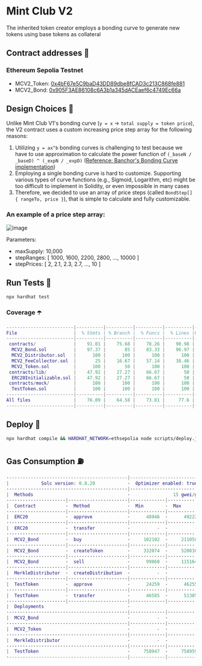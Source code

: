 # Mint Club V2
The inherited token creator employs a bonding curve to generate new tokens using base tokens as collateral

## Contract addresses 📜
### Ethereum Sepolia Testnet
- MCV2_Token: [0x4bF67e5C9baD43DD89dbe8fCAD3c213C868fe881](https://sepolia.etherscan.io/address/0x4bF67e5C9baD43DD89dbe8fCAD3c213C868fe881#code)
- MCV2_Bond: [0x905F3AE86108c6A3b1a345dACEaef6c4749Ec66a](https://sepolia.etherscan.io/address/0x905F3AE86108c6A3b1a345dACEaef6c4749Ec66a#code)

## Design Choices 📐
Unlike Mint Club V1's bonding curve (`y = x` -> `total supply = token price`), the V2 contract uses a custom increasing price step array for the following reasons:
1. Utilizing `y = ax^b` bonding curves is challenging to test because we have to use approximation to calculate the power function of `(_baseN / _baseD) ^ (_expN / _expD)` ([Reference: Banchor's Bonding Curve implementation](https://github.com/relevant-community/bonding-curve/blob/master/contracts/Power.sol))
2. Employing a single bonding curve is hard to customize. Supporting various types of curve functions (e.g., Sigmoid, Logarithm, etc) might be too difficult to implement in Solidity, or even impossible in many cases
3. Therefore, we decided to use an array of price steps (called `BondStep[] { rangeTo, price }`), that is simple to calculate and fully customizable.

### An example of a price step array:
![image](https://github.com/Steemhunt/mint.club-v2-contract/assets/1332279/d61607a2-39cc-433a-8cd2-3bbb627ab2aa)

Parameters:
- maxSupply: 10,000
- stepRanges: [ 1000, 1600, 2200, 2800, ..., 10000 ]
- stepPrices: [ 2, 2.1, 2.3, 2.7, ..., 10 ]

## Run Tests 🧪
```bash
npx hardhat test
```

### Coverage ☂️
```m
-------------------------|----------|----------|----------|----------|----------------|
File                     |  % Stmts | % Branch |  % Funcs |  % Lines |Uncovered Lines |
-------------------------|----------|----------|----------|----------|----------------|
 contracts/              |    91.01 |    75.68 |    78.26 |    90.98 |                |
  MCV2_Bond.sol          |    97.37 |       85 |    83.33 |    96.97 |    137,141,162 |
  MCV2_Distributor.sol   |      100 |      100 |      100 |      100 |                |
  MCV2_FeeCollector.sol  |       25 |    16.67 |    57.14 |    38.46 |... 35,37,47,55 |
  MCV2_Token.sol         |      100 |       50 |      100 |      100 |                |
 contracts/lib/          |    47.92 |    27.27 |    66.67 |       50 |                |
  ERC20Initializable.sol |    47.92 |    27.27 |    66.67 |       50 |... 297,298,299 |
 contracts/mock/         |      100 |      100 |      100 |      100 |                |
  TestToken.sol          |      100 |      100 |      100 |      100 |                |
-------------------------|----------|----------|----------|----------|----------------|
All files                |    76.09 |    64.58 |    73.81 |     77.6 |                |
-------------------------|----------|----------|----------|----------|----------------|
```

## Deploy 🚀
```bash
npx hardhat compile && HARDHAT_NETWORK=ethsepolia node scripts/deploy.js
```

## Gas Consumption ⛽️
```m
·--------------------------------------------|---------------------------|---------------|-----------------------------·
|            Solc version: 0.8.20            ·  Optimizer enabled: true  ·  Runs: 50000  ·  Block limit: 30000000 gas  │
·············································|···························|···············|······························
|  Methods                                   ·                15 gwei/gas                ·       1922.07 usd/eth       │
······················|······················|·············|·············|···············|···············|··············
|  Contract           ·  Method              ·  Min        ·  Max        ·  Avg          ·  # calls      ·  usd (avg)  │
······················|······················|·············|·············|···············|···············|··············
|  ERC20              ·  approve             ·      48946  ·      49222  ·        49190  ·           17  ·       1.42  │
······················|······················|·············|·············|···············|···············|··············
|  ERC20              ·  transfer            ·          -  ·          -  ·        32163  ·            1  ·       0.93  │
······················|······················|·············|·············|···············|···············|··············
|  MCV2_Bond          ·  buy                 ·     102102  ·     211058  ·       166295  ·           55  ·       4.79  │
······················|······················|·············|·············|···············|···············|··············
|  MCV2_Bond          ·  createToken         ·     332074  ·     520838  ·       517842  ·           63  ·      14.93  │
······················|······················|·············|·············|···············|···············|··············
|  MCV2_Bond          ·  sell                ·      99860  ·     115164  ·       106162  ·           17  ·       3.06  │
······················|······················|·············|·············|···············|···············|··············
|  MerkleDistributor  ·  createDistribution  ·          -  ·          -  ·        91594  ·            1  ·       2.64  │
······················|······················|·············|·············|···············|···············|··············
|  TestToken          ·  approve             ·      24259  ·      46255  ·        45747  ·           44  ·       1.32  │
······················|······················|·············|·············|···············|···············|··············
|  TestToken          ·  transfer            ·      46585  ·      51385  ·        50177  ·           44  ·       1.45  │
······················|······················|·············|·············|···············|···············|··············
|  Deployments                               ·                                           ·  % of limit   ·             │
·············································|·············|·············|···············|···············|··············
|  MCV2_Bond                                 ·          -  ·          -  ·      2382540  ·        7.9 %  ·      68.69  │
·············································|·············|·············|···············|···············|··············
|  MCV2_Token                                ·          -  ·          -  ·      1064865  ·        3.5 %  ·      30.70  │
·············································|·············|·············|···············|···············|··············
|  MerkleDistributor                         ·          -  ·          -  ·       952011  ·        3.2 %  ·      27.45  │
·············································|·············|·············|···············|···············|··············
|  TestToken                                 ·     758947  ·     758959  ·       758953  ·        2.5 %  ·      21.88  │
·--------------------------------------------|-------------|-------------|---------------|---------------|-------------·
```
